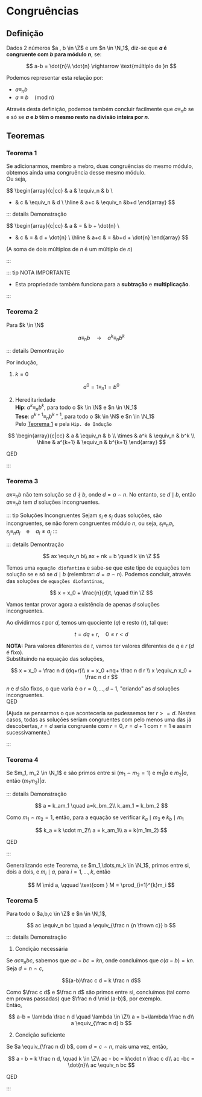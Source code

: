 # Congruências

## Definição

Dados 2 números $a , b \in \Z$ e um $n \in \N_1$, diz-se que **$a$ é congruente com $b$ para módulo $n$**, se:

$$
a-b = \dot{n}\\
\dot{n} \rightarrow \text{múltiplo de }n
$$

Podemos representar esta relação por:

- $a \equiv_n b$
- $a \equiv b \quad (\text{mod } n)$

Através desta definição, podemos também concluir facilmente que $a \equiv_n b$ se e só se **$a$ e $b$ têm o mesmo resto na divisão inteira por $n$**.

## Teoremas

### Teorema 1

Se adicionarmos, membro a mebro, duas congruências do mesmo módulo, obtemos ainda uma congruência desse mesmo módulo.  
Ou seja,

$$
\begin{array}{c|cc}
 & a & \equiv_n & b \\
+ & c &  \equiv_n & d \\
\hline
 & a+c & \equiv_n &b+d
\end{array}
$$

::: details Demonstração

$$
\begin{array}{c|cc}
 & a & = & b + \dot{n} \\
+ & c & = & d + \dot{n} \\
\hline
 & a+c & = &b+d + \dot{n}
\end{array}
$$

(A soma de dois múltiplos de $n$ é um múltiplo de $n$)

:::

::: tip NOTA IMPORTANTE

- Esta propriedade também funciona para a **subtração** e **multiplicação**.

:::

### Teorema 2

Para $k \in \N$

$$
a \equiv_n b \quad \rightarrow \quad a^k \equiv_n b^k
$$

::: details Demontração

Por indução,

1. $k=0$

$$
a^0 = 1 \equiv_n 1 = b^0
$$

2. Hereditariedade  
   **Hip**: $a^k \equiv_n b^k$, para todo o $k \in \N$ e $n \in \N_1$  
   **Tese**: $a^{k+1} \equiv_n b^{k+1}$, para todo o $k \in \N$ e $n \in \N_1$  
   Pelo [Teorema 1](#teorema-1) e pela `Hip. de Indução`

$$
\begin{array}{c|cc}
 & a & \equiv_n & b \\
\times & a^k &  \equiv_n & b^k \\
\hline
 & a^{k+1} & \equiv_n & b^{k+1}
\end{array}
$$

QED

:::

### Teorema 3

$ax \equiv_n b$ não tem solução se $d \nmid b$, onde $d = a \frown n$. No entanto, se $d \mid b$, então $ax \equiv_n b$ tem $d$ soluções incongruentes.

::: tip Soluções Incongruentes
Sejam $s_i$ e $s_j$ duas soluções, são incongruentes, se não forem congruentes módulo $n$, ou seja, $s_i \equiv_n a_i, \quad s_j \equiv_n a_j \quad \text{e} \quad a_i \neq a_j$
:::

::: details Demontração

$$
 ax \equiv_n b\\
 ax + nk = b \quad k \in \Z
$$

Temos uma `equação diofantina` e sabe-se que este tipo de equações tem solução se e só se $d \mid b$ (relembrar: $d = a \frown n$). Podemos concluir, através das soluções de `equações diofantinas`,

$$
x = x_0 + \frac{n}{d}t, \quad t\in \Z
$$

Vamos tentar provar agora a existência de apenas $d$ soluções incongruentes.

Ao dividirmos $t$ por $d$, temos um quociente ($q$) e resto ($r$), tal que:

$$
t = dq + r, \quad 0 \leq r < d
$$

**NOTA:** Para valores diferentes de $t$, vamos ter valores diferentes de $q$ e $r$ ($d$ é fixo).  
Substituindo na equação das soluções,

$$
x = x_0 + \frac n d (dq+r)\\
x = x_0 +nq+ \frac n d r \\
x \equiv_n x_0 + \frac n d r
$$

$n$ e $d$ são fixos, o que varia é o $r=0,\dots,d-1$, "criando" as $d$ soluções incongruentes.  
QED

(Ajuda se pensarmos o que aconteceria se pudessemos ter $r>=d$. Nestes casos, todas as soluções seriam congruentes com pelo menos uma das já descobertas, $r=d$ seria congruente com $r=0$, $r=d+1$ com $r=1$ e assim sucessivamente.)

:::

### Teorema 4

Se $m_1, m_2 \in \N_1$ e são primos entre si $(m_1 \frown m_2 =1)$ e $m_1|a$ e $m_2|a$, então $(m_1m_2)|a$.

::: details Demonstração

$$
a = k_am_1 \quad a=k_bm_2\\
k_am_1 = k_bm_2
$$

Como $m_1 \frown m_2 = 1$, então, para a equação se verificar $k_a \mid m_2$ e $k_b \mid m_1$

$$
k_a = k \cdot m_2\\
a = k_am_1\\
a = k(m_1m_2)
$$

QED

:::

Generalizando este Teorema, se $m_1,\dots,m_k \in \N_1$, primos entre si, dois a dois, e $m_i \mid a$, para $i = 1,\dots,k$, então

$$
M \mid a, \qquad \text{com } M = \prod_{i=1}^{k}m_i
$$

### Teorema 5

Para todo o $a,b,c \in \Z$ e $n \in \N_1$,

$$
ac \equiv_n bc \quad a \equiv_{\frac n {n \frown c}} b
$$

::: details Demonstração

1. Condição necessária

Se $ac \equiv_n bc$, sabemos que $ac-bc = kn$, onde concluímos que $c(a-b)=kn$.  
Seja $d=n \frown c$,

$$(a-b)\frac c d = k \frac n d$$

Como $\frac c d$ e $\frac n d$ são primos entre si, concluímos (tal como em provas passadas) que $\frac n d \mid (a-b)$, por exemplo.  
Então,

$$
a-b = \lambda \frac n d \quad \lambda \in \Z\\
a = b+\lambda \frac n d\\
a \equiv_{\frac n d} b
$$

2. Condição suficiente

Se $a \equiv_{\frac n d} b$, com $d = c \frown n$, mais uma vez, então,

$$
a - b =  k \frac n d, \quad k \in \Z\\
ac - bc = k\cdot n \frac c d\\
ac -bc = \dot{n}\\
ac \equiv_n bc
$$

QED

:::
